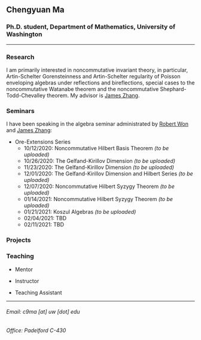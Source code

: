 ## Chengyuan Ma

### Ph.D. student, Department of Mathematics, University of Washington

---

### Research

I am primarily interested in noncommutative invariant theory, in particular, Artin-Schelter Gorensteinness and Artin-Schelter regularity of Poisson enveloping algebras under reflections and bireflections, special cases to the noncommutative Watanabe theorem and the noncommutative Shephard-Todd-Chevalley theorem. My advisor is [James Zhang](https://math.washington.edu/people/james-zhang).

### Seminars

I have been speaking in the algebra seminar administrated by [Robert Won](https://faculty.washington.edu/robwon/) and [James Zhang](https://math.washington.edu/people/james-zhang):

- Ore-Extensions Series
  - 10/12/2020: Noncommutative Hilbert Basis Theorem _(to be uploaded)_
  - 10/26/2020: The Gelfand-Kirillov Dimension _(to be uploaded)_
  - 11/23/2020: The Gelfand-Kirillov Dimension _(to be uploaded)_
  - 12/01/2020: The Gelfand-Kirillov Dimension and Hilbert Series _(to be uploaded)_
  - 12/07/2020: Noncommutative Hilbert Syzygy Theorem _(to be uploaded)_
  - 01/14/2021: Noncommutative Hilbert Syzygy Theorem _(to be uploaded)_
  - 01/21/2021: Koszul Algebras _(to be uploaded)_
  - 02/04/2021: TBD
  - 02/11/2021: TBD

### Projects

### Teaching
- Mentor

- Instructor

- Teaching Assistant



---

###### Email: c9ma [at] uw [dot] edu
###### Office: Padelford C-430
